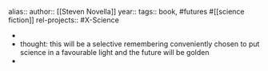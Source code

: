 alias::
author:: [[Steven Novella]]
year::
tags:: book, #futures #[[science fiction]]
rel-projects:: #X-Science


-
- thought: this will be a selective remembering conveniently chosen to put science in a favourable light and the future will be golden
-
